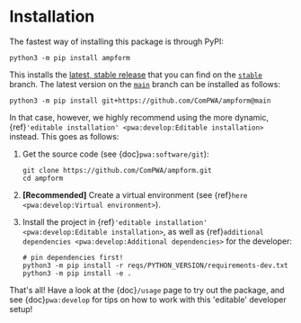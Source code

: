 # Installation

The fastest way of installing this package is through PyPI:

```shell
python3 -m pip install ampform
```

This installs the [latest, stable release](https://pypi.org/project/ampform)
that you can find on the
[`stable`](https://github.com/ComPWA/ampform/tree/stable) branch. The latest
version on the [`main`](https://github.com/ComPWA/ampform/tree/main) branch can
be installed as follows:

```shell
python3 -m pip install git+https://github.com/ComPWA/ampform@main
```

In that case, however, we highly recommend using the more dynamic,
{ref}`'editable installation' <pwa:develop:Editable installation>` instead.
This goes as follows:

1. Get the source code (see {doc}`pwa:software/git`):

   ```shell
   git clone https://github.com/ComPWA/ampform.git
   cd ampform
   ```

2. **[Recommended]** Create a virtual environment (see
   {ref}`here <pwa:develop:Virtual environment>`).

3. Install the project in
   {ref}`'editable installation' <pwa:develop:Editable installation>`, as well
   as {ref}`additional dependencies <pwa:develop:Additional dependencies>` for
   the developer:

   ```shell
   # pin dependencies first!
   python3 -m pip install -r reqs/PYTHON_VERSION/requirements-dev.txt
   python3 -m pip install -e .
   ```

That's all! Have a look at the {doc}`/usage` page to try out the package, and
see {doc}`pwa:develop` for tips on how to work with this 'editable' developer
setup!
